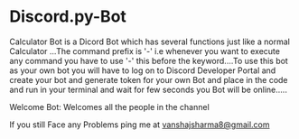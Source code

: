 # Discord.py-Bot

Calculator Bot is a Dicord Bot which has several functions just like a normal Calculator ...The command prefix is '-' i.e whenever you want to execute any command you have to use '-'
this before the keyword....To use this bot as your own bot you will have to log on to Discord Developer Portal and create your bot and generate token for your own Bot and place in the code 
and run in your terminal and wait for few seconds you Bot will be online.....



Welcome Bot: Welcomes all the people in the channel


If you still Face any Problems ping me at vanshajsharma8@gmail.com
